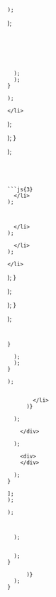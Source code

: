 ---
---




``` 






);
```


); 

``` 






  );
  );
}

);
```




    </li>

  ); 


  ); 
}

); 

``` 




```js{3}
  </li>
);
```


```js{2}


  </li>
); 

``` 


```js{2,3}
  </li>
);
```








    </li>

  ); 
}



  ); 


  ); 
}

); 

``` 


}

  );
  );
}

);
```





```js{2, 5, 11, 12, 19, 21}

        </li>
      )}

  ); 

    </div>

  ); 

    <div>
    </div>

  ); 
}

]; 
); 

``` 



```js{3,4}
);
```




```js{3-6}


  ); 


  ); 
}

``` 


```js{5-8}
      )}
  );
}
```


